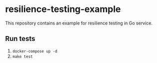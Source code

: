 # resilience-testing-example
This repository contains an example for resilience testing in Go service.

## Run tests
1. `docker-compose up -d`
2. `make test`